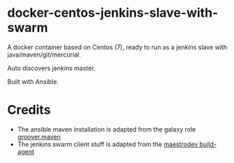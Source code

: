 docker-centos-jenkins-slave-with-swarm
======================================

A docker container based on Centos (7), ready to run as a jenkins slave with java/maven/git/mercurial.

Auto discovers jenkins master.

Built with Ansible.

Credits
=======

* The ansible maven installation is adapted from the galaxy role [groover.maven](https://galaxy.ansible.com/list#/roles/458)
* The jenkins swarm client stuff is adapted from the [maestrodev build-agent](https://github.com/maestrodev/docker-images/blob/master/build-agent/)

